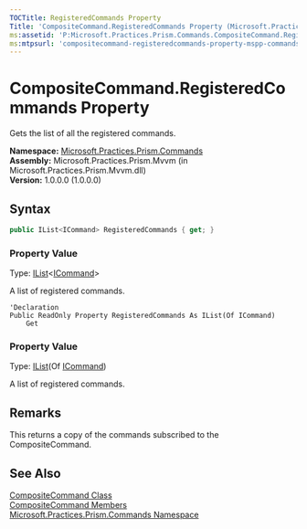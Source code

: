 ```yaml
---
TOCTitle: RegisteredCommands Property
Title: 'CompositeCommand.RegisteredCommands Property (Microsoft.Practices.Prism.Commands)'
ms:assetid: 'P:Microsoft.Practices.Prism.Commands.CompositeCommand.RegisteredCommands'
ms:mtpsurl: 'compositecommand-registeredcommands-property-mspp-commands.md'
---
```


# CompositeCommand.RegisteredCommands Property

Gets the list of all the registered commands.

**Namespace:** [Microsoft.Practices.Prism.Commands](/patterns-practices/reference/mspp-commands-namespace)<br/>
**Assembly:** Microsoft.Practices.Prism.Mvvm (in Microsoft.Practices.Prism.Mvvm.dll)<br/>
**Version:** 1.0.0.0 (1.0.0.0)

## Syntax

```C#
public IList<ICommand> RegisteredCommands { get; }
```

### Property Value

Type: [IList](http://msdn2.microsoft.com/en-us/library/5y536ey6)&lt;[ICommand](http://msdn2.microsoft.com/en-us/library/ms616869)&gt;

A list of registered commands.

```VB
'Declaration
Public ReadOnly Property RegisteredCommands As IList(Of ICommand)
	Get
```

### Property Value

Type: [IList](http://msdn2.microsoft.com/en-us/library/5y536ey6)(Of [ICommand](http://msdn2.microsoft.com/en-us/library/ms616869))

A list of registered commands.

## Remarks

This returns a copy of the commands subscribed to the CompositeCommand.

## See Also

[CompositeCommand Class](/patterns-practices/reference/compositecommand-class-mspp-commands)<br/>
[CompositeCommand Members](/patterns-practices/reference/compositecommand-members-mspp-commands)<br/>
[Microsoft.Practices.Prism.Commands Namespace](/patterns-practices/reference/mspp-commands-namespace)